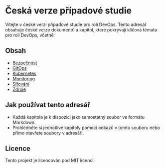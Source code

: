 # Česká verze případové studie

Vítejte v české verzi případové studie pro roli DevOps. Tento adresář obsahuje české verze dokumentů a kapitol, které pokrývají klíčová témata pro roli DevOps, včetně:

## Obsah
- [Bezpečnost](bezpečnost.md)
- [GitOps](gitops-cz.md)
- [Kubernetes](kubernetes-cz.md)
- [Monitoring](monitoring-cz.md)
- [Síťování](síťování.md)
- [Zdroje](zdroje.md)

## Jak používat tento adresář
- Každá kapitola je k dispozici jako samostatný soubor ve formátu Markdown.
- Prohlédněte si jednotlivé kapitoly pomocí odkazů v tomto souboru nebo přímo otevřete soubory v adresáři.

## Licence
Tento projekt je licencován pod MIT licencí.
